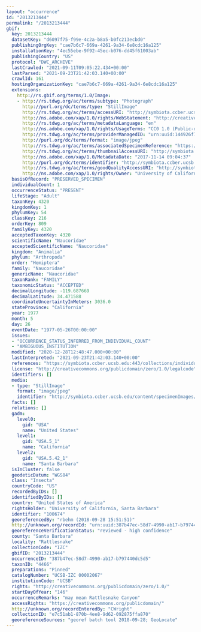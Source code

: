 ```yaml
---
layout: "occurrence"
id: "2013213444"
permalink: "/2013213444"
gbif:
  key: 2013213444
  datasetKey: "d6097f75-f99e-4c2a-b8a5-b0fc213ecbd0"
  publishingOrgKey: "cae7b6c7-669a-4261-9a34-6e8cdc16a125"
  installationKey: "4ec55ebe-9f92-45ec-b076-dd45f61003ab"
  publishingCountry: "US"
  protocol: "DWC_ARCHIVE"
  lastCrawled: "2021-09-11T09:05:22.434+00:00"
  lastParsed: "2021-09-23T21:42:03.140+00:00"
  crawlId: 161
  hostingOrganizationKey: "cae7b6c7-669a-4261-9a34-6e8cdc16a125"
  extensions:
    http://rs.gbif.org/terms/1.0/Image:
    - http://rs.tdwg.org/ac/terms/subtype: "Photograph"
      http://purl.org/dc/terms/type: "StillImage"
      http://rs.tdwg.org/ac/terms/accessURI: "http://symbiota.ccber.ucsb.edu/content/specimenImages/UCSB_IZC/UCSB-IZC00002/UCSB-IZC_00002067_lg.jpg"
      http://ns.adobe.com/xap/1.0/rights/WebStatement: "http://creativecommons.org/publicdomain/zero/1.0/"
      http://rs.tdwg.org/ac/terms/metadataLanguage: "en"
      http://ns.adobe.com/xap/1.0/rights/UsageTerms: "CC0 1.0 (Public-domain)"
      http://rs.tdwg.org/ac/terms/providerManagedID: "urn:uuid:144926f7-0f0f-44f6-8291-944adaa1ae3b"
      http://purl.org/dc/terms/format: "image/jpeg"
      http://rs.tdwg.org/ac/terms/associatedSpecimenReference: "https://symbiota.ccber.ucsb.edu:443/collections/individual/index.php?occid=100674"
      http://rs.tdwg.org/ac/terms/thumbnailAccessURI: "http://symbiota.ccber.ucsb.edu/content/specimenImages/UCSB_IZC/UCSB-IZC00002/UCSB-IZC_00002067_tn.jpg"
      http://ns.adobe.com/xap/1.0/MetadataDate: "2017-11-14 09:04:37"
      http://purl.org/dc/terms/identifier: "http://symbiota.ccber.ucsb.edu/content/specimenImages/UCSB_IZC/UCSB-IZC00002/UCSB-IZC_00002067_lg.jpg"
      http://rs.tdwg.org/ac/terms/goodQualityAccessURI: "http://symbiota.ccber.ucsb.edu/content/specimenImages/UCSB_IZC/UCSB-IZC00002/UCSB-IZC_00002067.jpg"
      http://ns.adobe.com/xap/1.0/rights/Owner: "University of California, Santa Barbara"
  basisOfRecord: "PRESERVED_SPECIMEN"
  individualCount: 1
  occurrenceStatus: "PRESENT"
  lifeStage: "Adult"
  taxonKey: 4320
  kingdomKey: 1
  phylumKey: 54
  classKey: 216
  orderKey: 809
  familyKey: 4320
  acceptedTaxonKey: 4320
  scientificName: "Naucoridae"
  acceptedScientificName: "Naucoridae"
  kingdom: "Animalia"
  phylum: "Arthropoda"
  order: "Hemiptera"
  family: "Naucoridae"
  genericName: "Naucoridae"
  taxonRank: "FAMILY"
  taxonomicStatus: "ACCEPTED"
  decimalLongitude: -119.687669
  decimalLatitude: 34.471588
  coordinateUncertaintyInMeters: 3036.0
  stateProvince: "California"
  year: 1977
  month: 5
  day: 26
  eventDate: "1977-05-26T00:00:00"
  issues:
  - "OCCURRENCE_STATUS_INFERRED_FROM_INDIVIDUAL_COUNT"
  - "AMBIGUOUS_INSTITUTION"
  modified: "2020-12-28T12:48:47.000+00:00"
  lastInterpreted: "2021-09-23T21:42:03.140+00:00"
  references: "https://symbiota.ccber.ucsb.edu:443/collections/individual/index.php?occid=100674"
  license: "http://creativecommons.org/publicdomain/zero/1.0/legalcode"
  identifiers: []
  media:
  - type: "StillImage"
    format: "image/jpeg"
    identifier: "http://symbiota.ccber.ucsb.edu/content/specimenImages/UCSB_IZC/UCSB-IZC00002/UCSB-IZC_00002067_lg.jpg"
  facts: []
  relations: []
  gadm:
    level0:
      gid: "USA"
      name: "United States"
    level1:
      gid: "USA.5_1"
      name: "California"
    level2:
      gid: "USA.5.42_1"
      name: "Santa Barbara"
  isInCluster: false
  geodeticDatum: "WGS84"
  class: "Insecta"
  countryCode: "US"
  recordedByIDs: []
  identifiedByIDs: []
  country: "United States of America"
  rightsHolder: "University of California, Santa Barbara"
  identifier: "100674"
  georeferencedBy: "rbehm (2018-09-28 15:51:51)"
  http://unknown.org/recordId: "urn:uuid:387b47ec-58d7-4990-ab17-b797440dc5d5"
  georeferenceVerificationStatus: "reviewed - high confidence"
  county: "Santa Barbara"
  locality: "Rattlesnake"
  collectionCode: "IZC"
  gbifID: "2013213444"
  occurrenceID: "387b47ec-58d7-4990-ab17-b797440dc5d5"
  taxonID: "4466"
  preparations: "Pinned"
  catalogNumber: "UCSB-IZC 00002067"
  institutionCode: "UCSB"
  rights: "http://creativecommons.org/publicdomain/zero/1.0/"
  startDayOfYear: "146"
  occurrenceRemarks: "may mean Rattlesnake Canyon"
  accessRights: "https://creativecommons.org/publicdomain/"
  http://unknown.org/recordEnteredBy: "CWright"
  collectionID: "e7c51ab1-870b-4ee8-9d62-092875ffa870"
  georeferenceSources: "georef batch tool 2018-09-28; GeoLocate"
---
```

